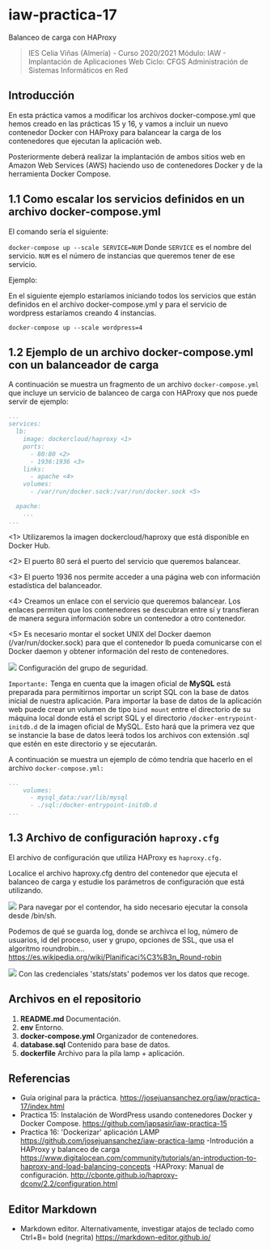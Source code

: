 # iaw-practica-17
Balanceo de carga con HAProxy

> IES Celia Viñas (Almería) - Curso 2020/2021
Módulo: IAW - Implantación de Aplicaciones Web
Ciclo: CFGS Administración de Sistemas Informáticos en Red

**Introducción**
------------
En esta práctica vamos a modificar los archivos docker-compose.yml que hemos creado en las prácticas 15 y 16, y vamos a incluir un nuevo contenedor Docker con HAProxy para balancear la carga de los contenedores que ejecutan la aplicación web.

Posteriormente deberá realizar la implantación de ambos sitios web en Amazon Web Services (AWS) haciendo uso de contenedores Docker y de la herramienta Docker Compose.

**1.1 Como escalar los servicios definidos en un archivo docker-compose.yml**
------------
El comando sería el siguiente:

`docker-compose up --scale SERVICE=NUM`
Donde
`SERVICE` es el nombre del servicio.
`NUM` es el número de instancias que queremos tener de ese servicio.

Ejemplo:

En el siguiente ejemplo estaríamos iniciando todos los servicios que están definidos en el archivo docker-compose.yml y para el servicio de wordpress estaríamos creando 4 instancias.

`docker-compose up --scale wordpress=4`

**1.2 Ejemplo de un archivo docker-compose.yml con un balanceador de carga**
------------
A continuación se muestra un fragmento de un archivo ``docker-compose.yml`` que incluye un servicio de balanceo de carga con HAProxy que nos puede servir de ejemplo:

```yaml
...
services:
  lb:
    image: dockercloud/haproxy <1>
    ports:
      - 80:80 <2>
      - 1936:1936 <3>
    links:
      - apache <4>
    volumes:
      - /var/run/docker.sock:/var/run/docker.sock <5>

  apache:
    ...
...
```

<1> Utilizaremos la imagen dockercloud/haproxy que está disponible en Docker Hub.

<2> El puerto 80 será el puerto del servicio que queremos balancear.

<3> El puerto 1936 nos permite acceder a una página web con información estadística del balanceador.

<4> Creamos un enlace con el servicio que queremos balancear. Los enlaces permiten que los contenedores se descubran entre sí y transfieran de manera segura información sobre un contenedor a otro contenedor.

<5> Es necesario montar el socket UNIX del Docker daemon (/var/run/docker.sock) para que el contenedor lb pueda comunicarse con el Docker daemon y obtener información del resto de contenedores.

![](https://imgur.com/UwsGYBS)
Configuración del grupo de seguridad.

`Importante:` Tenga en cuenta que la imagen oficial de **MySQL** está preparada para permitirnos importar un script SQL con la base de datos inicial de nuestra aplicación. Para importar la base de datos de la aplicación web puede crear un volumen de tipo `bind mount` entre el directorio de su máquina local donde está el script SQL y el directorio `/docker-entrypoint-initdb.d` de la imagen oficial de MySQL. Esto hará que la primera vez que se instancie la base de datos leerá todos los archivos con extensión .sql que estén en este directorio y se ejecutarán.

A continuación se muestra un ejemplo de cómo tendría que hacerlo en el archivo `docker-compose.yml:`

```yaml
...
    volumes:
      - mysql_data:/var/lib/mysql
      - ./sql:/docker-entrypoint-initdb.d 
...
```

**1.3 Archivo de configuración ``haproxy.cfg``**
------------
El archivo de configuración que utiliza HAProxy es ``haproxy.cfg.``

Localice el archivo haproxy.cfg dentro del contenedor que ejecuta el balanceo de carga y estudie los parámetros de configuración que está utilizando.

![](https://i.imgur.com/mAeNAqw.png)
Para navegar por el contendor, ha sido necesario ejecutar la consola desde /bin/sh.

Podemos de qué se guarda log, donde se archivca el log, número de usuarios, id del proceso, user y grupo, opciones de SSL, que usa el algoritmo roundrobin...
https://es.wikipedia.org/wiki/Planificaci%C3%B3n_Round-robin 

![](https://i.imgur.com/ayilSy9.png)
Con las credenciales 'stats/stats' podemos ver los datos que recoge.


**Archivos en el repositorio**
------------
1. **README.md**          Documentación.
2. **env**                Entorno.
3. **docker-compose.yml** Organizador de contenedores.
4. **database.sql**       Contenido para base de datos.
5. **dockerfile**         Archivo para la pila lamp + aplicación.

**Referencias**
------------
- Guía original para la práctica.
https://josejuansanchez.org/iaw/practica-17/index.html
- Practica 15: Instalación de WordPress usando contenedores Docker y Docker Compose.
https://github.com/japsasir/iaw-practica-15
- Practica 16: 'Dockerizar' aplicación LAMP
https://github.com/josejuansanchez/iaw-practica-lamp
-Introdución a HAProxy y balanceo de carga
https://www.digitalocean.com/community/tutorials/an-introduction-to-haproxy-and-load-balancing-concepts
-HAProxy: Manual de configuración.
http://cbonte.github.io/haproxy-dconv/2.2/configuration.html


**Editor Markdown**
------------
- Markdown editor. Alternativamente, investigar atajos de teclado como Ctrl+B= bold (negrita) 
https://markdown-editor.github.io/


